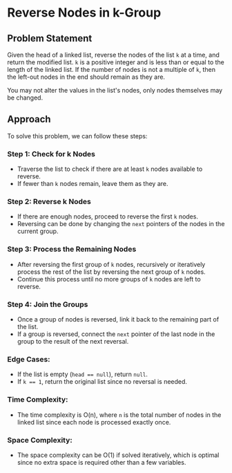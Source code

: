 # Reverse Nodes in k-Group

## Problem Statement
Given the head of a linked list, reverse the nodes of the list `k` at a time, and return the modified list. `k` is a positive integer and is less than or equal to the length of the linked list. If the number of nodes is not a multiple of `k`, then the left-out nodes in the end should remain as they are.

You may not alter the values in the list's nodes, only nodes themselves may be changed.

## Approach

To solve this problem, we can follow these steps:

### Step 1: Check for k Nodes
- Traverse the list to check if there are at least `k` nodes available to reverse.
- If fewer than `k` nodes remain, leave them as they are.

### Step 2: Reverse k Nodes
- If there are enough nodes, proceed to reverse the first `k` nodes.
- Reversing can be done by changing the `next` pointers of the nodes in the current group.

### Step 3: Process the Remaining Nodes
- After reversing the first group of `k` nodes, recursively or iteratively process the rest of the list by reversing the next group of `k` nodes.
- Continue this process until no more groups of `k` nodes are left to reverse.

### Step 4: Join the Groups
- Once a group of nodes is reversed, link it back to the remaining part of the list.
- If a group is reversed, connect the `next` pointer of the last node in the group to the result of the next reversal.

### Edge Cases:
- If the list is empty (`head == null`), return `null`.
- If `k == 1`, return the original list since no reversal is needed.
  
### Time Complexity:
- The time complexity is O(n), where `n` is the total number of nodes in the linked list since each node is processed exactly once.

### Space Complexity:
- The space complexity can be O(1) if solved iteratively, which is optimal since no extra space is required other than a few variables.
